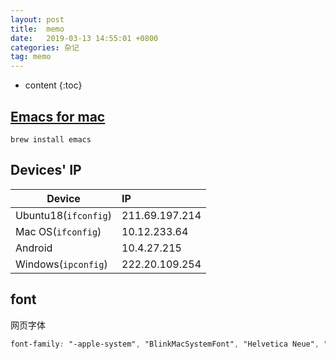 ```yaml
---
layout: post
title:  memo
date:   2019-03-13 14:55:01 +0800
categories: 杂记
tag: memo
---
```

* content
{:toc}


## [Emacs for mac](https://github.com/railwaycat/homebrew-emacsmacport)

```shell
brew install emacs
```

## Devices' IP

| Device               | IP             |
| -------------------- | :------------- |
| Ubuntu18(`ifconfig`) | 211.69.197.214 |
| Mac OS(`ifconfig`)   | 10.12.233.64   |
| Android              | 10.4.27.215    |
| Windows(`ipconfig`)  | 222.20.109.254 |


## font
网页字体
```css
font-family: "-apple-system", "BlinkMacSystemFont", "Helvetica Neue", "PingFang SC", "Microsoft YaHei", "Source Han Sans SC", "Noto Sans CJK SC", "WenQuanYi Micro Hei",sans-serif;
```
